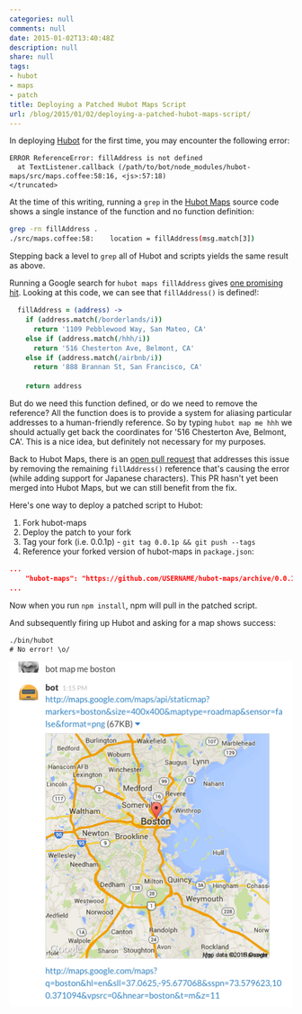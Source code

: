 ```yaml
---
categories: null
comments: null
date: 2015-01-02T13:40:48Z
description: null
share: null
tags:
- hubot
- maps
- patch
title: Deploying a Patched Hubot Maps Script
url: /blog/2015/01/02/deploying-a-patched-hubot-maps-script/
---
```


In deploying [Hubot](https://hubot.github.com/) for the first time, you may encounter the following error:

```
ERROR ReferenceError: fillAddress is not defined
  at TextListener.callback (/path/to/bot/node_modules/hubot-maps/src/maps.coffee:58:16, <js>:57:18)
</truncated>
```

At the time of this writing, running a `grep` in the [Hubot Maps](https://github.com/gkoo/hubot-maps) source code shows a single instance of the function and no function definition:

```bash
grep -rn fillAddress .
./src/maps.coffee:58:    location = fillAddress(msg.match[3])
```

Stepping back a level to `grep` all of Hubot and scripts yields the same result as above.

Running a Google search for `hubot maps fillAddress` gives [one promising hit](https://github.com/gkoo/mybot/blob/master/scripts/maps.coffee). Looking at this code, we can see that `fillAddress()` is defined!:

```coffee
  fillAddress = (address) ->
    if (address.match(/borderlands/i))
      return '1109 Pebblewood Way, San Mateo, CA'
    else if (address.match(/hhh/i))
      return '516 Chesterton Ave, Belmont, CA'
    else if (address.match(/airbnb/i))
      return '888 Brannan St, San Francisco, CA'

    return address
```

But do we need this function defined, or do we need to remove the reference? All the function does is to provide a system for aliasing particular addresses to a human-friendly reference. So by typing `hubot map me hhh` we should actually get back the coordinates for '516 Chesterton Ave, Belmont, CA'. This is a nice idea, but definitely not necessary for my purposes.

Back to Hubot Maps, there is an [open pull request](https://github.com/gkoo/hubot-maps/pull/3) that addresses this issue by removing the remaining `fillAddress()` reference that's causing the error (while adding support for Japanese characters). This PR hasn't yet been merged into Hubot Maps, but we can still benefit from the fix.

Here's one way to deploy a patched script to Hubot:

1. Fork hubot-maps
2. Deploy the patch to your fork
3. Tag your fork (i.e. 0.0.1p) - `git tag 0.0.1p && git push --tags`
4. Reference your forked version of hubot-maps in `package.json`:

```json
...
    "hubot-maps": "https://github.com/USERNAME/hubot-maps/archive/0.0.1p.tar.gz",
...
```

Now when you run `npm install`, npm will pull in the patched script.

And subsequently firing up Hubot and asking for a map shows success:

```
./bin/hubot
# No error! \o/
```

[![Hubot map me Boston](/images/hubot_map-me.png)](http://maps.google.com/maps/api/staticmap?markers=boston&size=400x400&maptype=roadmap&sensor=false&format=png)
